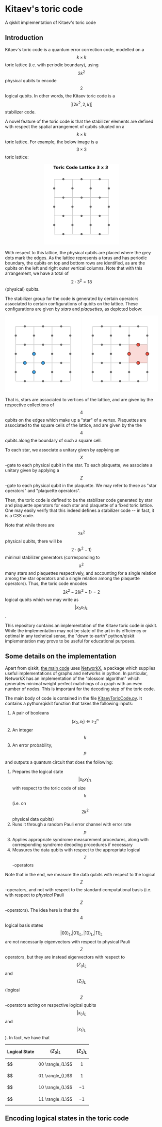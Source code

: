 # Kitaev's toric code
A qiskit implementation of Kitaev's toric code



## Introduction

Kitaev's toric code is a quantum error correction code, modelled on a $$k \times k$$ toric lattice (i.e. with periodic boundary), using $$2 k^{2}$$ physical qubits to encode $$2$$ logical qubits. In other words, the Kitaev toric code is a $$[[2 k^{2} , 2, k]]$$ stabilizer code.

A novel feature of the toric code is that the stabilizer elements are defined with respect the spatial arrangement of qubits situated on a $$k \times k$$ toric lattice. For example, the below image is a $$3 \times 3$$ toric lattice: 

<p align="center">
<img src="lattice_base.png" alt="lattice" width="250"/>
</p>

With respect to this lattice, the physical qubits are placed where the grey dots mark the edges. As the lattice represents a torus and has periodic boundary, the qubits on top and bottom rows are identified, as are the qubits on the left and right outer vertical columns. 
Note that with this arrangement, we have a total of $$2 \cdot 3^{2} = 18$$ (physical) qubits.  

The stabilizer group for the code is generated by certain operators associated to certain configurations of qubits on the lattice. These configurations are given by <em>stars</em> and <em>plaquettes</em>, as depicted below:

<p align="center">
<img src="lattice_star_operator.png" alt="lattice" width="250"/>
<img src="lattice_plaquette_operator.png" alt="lattice" width="250"/>
</p>


That is, stars are associated to vertices of the lattice, and are given by the respective collections of $$4$$ qubits on the edges which make up a "star" of a vertex. Plaquettes are associated to the square cells of the lattice, and are given by the the $$4$$ qubits along the boundary of such a square cell. 

To each star, we associate a unitary given by applying an $$X$$-gate to each physical qubit in the star. 
To each plaquette, we associate a unitary given by applying a $$Z$$-gate to each physical qubit in the plaquette. We may refer to these as "star operators" and "plaquette operators".

Then, the toric code is defined to be the stabilizer code generated by star and plaquette operators for each star and plaquette of a fixed toric lattice. One may easily verify that this indeed defines a stabilizer code -- in fact, it is a CSS code. 

Note that while there are $$2 k^{2}$$ physical qubits, there will be $$2 \cdot (k^{2} - 1 )$$ minimal  stabilizer generators (corresponding to $$k^{2}$$ many stars and plaquettes respectively, and accounting for a single relation among the star operators and a single relation among the plaquette operators). Thus, the toric code encodes $$2k ^{2}  -   2 (k^{2} - 1) = 2$$ logical qubits which we may write as $$| x_{0} x_{1} \rangle_{L}$$.

This repository contains an implementation of the Kitaev toric code in qiskit. While the implementation may not be state of the art in its efficiency or optimal in any technical sense, the "down to earth" python/qiskit implementation may prove to be useful for educational purposes. 

## Some details on the implementation

Apart from qiskit, [the main code](KitaevToricCode.py) uses [NetworkX](https://networkx.org/), a package which supplies useful implementations of graphs and networks in python. In particular, NetworkX has an implementation of the "blossom algorithm" which generates minimal weight perfect matchings of a graph with an even number of nodes. This is important for the decoding step of the toric code.


The main body of code is contained in the file [KitaevToricCode.py](KitaevToricCode.py). It contains a python/qiskit function that takes the following inputs: 

1. A pair of booleans $$(x_{0}, x_{1}) \in \mathbb{F}_{2}^{n}$$
2. An integer $$k$$ 
3. An error probability, $$p$$

and outputs a quantum circuit that does the following:

1. Prepares the logical state $$| x_{0} x_{1} \rangle_{L}$$ with respect to the toric code of size $$k$$ (i.e. on $$2k^{2}$$ physical data qubits)
2. Runs it through a random Pauli error channel with error rate $$p$$
3. Applies appropriate syndrome measurement procedures, along with corresponding syndrome decoding procedures if necessary
4. Measures the data qubits with respect to the appropriate logical $$Z$$-operators

Note that in the end, we measure the data qubits with respect to the logical $$Z$$-operators, and not
with respect to the standard computational basis (i.e. with respect to <em>physical</em> Pauli $$Z$$-operators). The idea here is that the $$4$$ logical basis states $$|00\rangle_{L}, |01\rangle_{L}, |10\rangle_{L}, |11\rangle_{L}$$ are not necessarily eigenvectors with respect to physical Pauli $$Z$$ operators, but they are instead eigenvectors with respect to $$(Z_{0})_{L}$$ and $$(Z_{1})_{L}$$ (logical $$Z$$-operators acting on respective logical qubits $$|x_{0} \rangle_{L}$$ and $$|x_{1} \rangle_{L}$$). In fact, we have that 

| Logical State   | $$(Z_{0})_{L}$$ | $$(Z_{1})_{L}$$ |
| --------        | ------- |         ------- |
| $$ |00 \rangle_{L}$$  | $$1$$       | $$1$$               | 
| $$ |01 \rangle_{L}$$  | $$1$$       | $$-1$$               | 
| $$|10 \rangle_{L}$$  | $$-1$$      | $$1$$               | 
| $$|11 \rangle_{L}$$  | $$-1$$      | $$-1$$               | 


## Encoding logical states in the toric code



